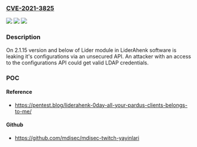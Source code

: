 ### [CVE-2021-3825](https://cve.mitre.org/cgi-bin/cvename.cgi?name=CVE-2021-3825)
![](https://img.shields.io/static/v1?label=Product&message=Lider&color=blue)
![](https://img.shields.io/static/v1?label=Version&message=%3C%202.1.16%20&color=brighgreen)
![](https://img.shields.io/static/v1?label=Vulnerability&message=CWE-306%20Missing%20Authentication%20for%20Critical%20Function&color=brighgreen)

### Description

On 2.1.15 version and below of Lider module in LiderAhenk software is leaking it's configurations via an unsecured API. An attacker with an access to the configurations API could get valid LDAP credentials.

### POC

#### Reference
- https://pentest.blog/liderahenk-0day-all-your-pardus-clients-belongs-to-me/

#### Github
- https://github.com/mdisec/mdisec-twitch-yayinlari

